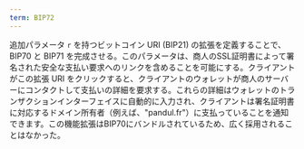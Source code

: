 ```yaml
---
term: BIP72
---
```

追加パラメータ `r` を持つビットコイン URI (BIP21) の拡張を定義することで、BIP70 と BIP71 を完成させる。このパラメータは、商人のSSL証明書によって署名された安全な支払い要求へのリンクを含めることを可能にする。クライアントがこの拡張 URI をクリックすると、クライアントのウォレットが商人のサーバーにコンタクトして支払いの詳細を要求する。これらの詳細はウォレットのトランザクションインターフェイスに自動的に入力され、クライアントは署名証明書に対応するドメイン所有者（例えば、"pandul.fr"）に支払っていることを通知できます。この機能拡張はBIP70にバンドルされているため、広く採用されることはなかった。